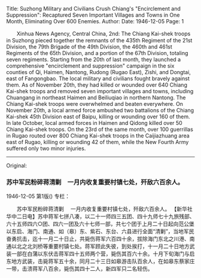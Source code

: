 Title: Suzhong Military and Civilians Crush Chiang's "Encirclement and Suppression": Recaptured Seven Important Villages and Towns in One Month, Eliminating Over 600 Enemies.
Author:
Date: 1946-12-05
Page: 1

　　Xinhua News Agency, Central China, 2nd: The Chiang Kai-shek troops in Suzhong pieced together the remnants of the 435th Regiment of the 21st Division, the 79th Brigade of the 49th Division, the 460th and 461st Regiments of the 65th Division, and a portion of the 67th Division, totaling seven regiments. Starting from the 20th of last month, they launched a comprehensive "encirclement and suppression" campaign in the six counties of Qi, Haimen, Nantong, Rudong (Rugao East), Zishi, and Dongtai, east of Fangongbao. The local military and civilians fought bravely against them. As of November 20th, they had killed or wounded over 640 Chiang Kai-shek troops and removed seven important villages and towns, including Chuangang in northeast Haimen and Beiliuqiao in northern Nantong. The Chiang Kai-shek troops were overwhelmed and beaten everywhere. On November 20th, a local armed force ambushed two battalions of the Chiang Kai-shek 45th Division east of Baipu, killing or wounding over 160 of them. In late October, local armed forces in Haimen and Qidong killed over 50 Chiang Kai-shek troops. On the 23rd of the same month, over 100 guerrillas in Rugao routed over 800 Chiang Kai-shek troops in the Caijiazhuang area east of Rugao, killing or wounding 42 of them, while the New Fourth Army suffered only two minor injuries.



<hr /> 

Original: 


### 苏中军民粉碎蒋清剿　一月内收复重要村镇七处，歼敌六百余人。

1946-12-05
第1版()
专栏：

　　苏中军民粉碎蒋清剿
  　一月内收复重要村镇七处，歼敌六百余人。
    【新华社华中二日电】苏中蒋军七拼八凑，以二十一师四三五团、四十九师七十九旅残部、六十五师四六○团、四六一团及六十七师一部，共七个团于上月二十日起向范公堡以东启、海门、南通、如（皋）东、紫石、东台、六县进行全面“清剿”，当地军民奋勇抗击，迄十一月二十日止，共毙伤蒋军六百四十余，拔除海门东北之川港、南通以北之北刘桥等重要村镇七处。蒋军顾此失彼，到处挨打，十一月二十日地方武装一部在白蒲以东伏击蒋军四十五师两个营，毙伤其百六十余。十月下旬海门与启东地方武装，击毙蒋军五十余，同月二十三日如皋游击队百余人，在如皋东蔡家庄一带，击溃蒋军八百余，毙伤其四十二人，新四军只二名轻伤。
